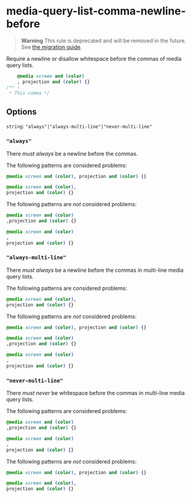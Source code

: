 # media-query-list-comma-newline-before

> **Warning** This rule is deprecated and will be removed in the future. See [the migration guide](https://github.com/stylelint/stylelint/tree/15.9.0/docsmigration-guideto-15.md).

Require a newline or disallow whitespace before the commas of media query lists.

<!-- prettier-ignore -->
```css
    @media screen and (color)
    , projection and (color) {}
/** ↑
 * This comma */
```

## Options

`string`: `"always"|"always-multi-line"|"never-multi-line"`

### `"always"`

There _must always_ be a newline before the commas.

The following patterns are considered problems:

<!-- prettier-ignore -->
```css
@media screen and (color), projection and (color) {}
```

<!-- prettier-ignore -->
```css
@media screen and (color),
projection and (color) {}
```

The following patterns are _not_ considered problems:

<!-- prettier-ignore -->
```css
@media screen and (color)
,projection and (color) {}
```

<!-- prettier-ignore -->
```css
@media screen and (color)
,
projection and (color) {}
```

### `"always-multi-line"`

There _must always_ be a newline before the commas in multi-line media query lists.

The following patterns are considered problems:

<!-- prettier-ignore -->
```css
@media screen and (color),
projection and (color) {}
```

The following patterns are _not_ considered problems:

<!-- prettier-ignore -->
```css
@media screen and (color), projection and (color) {}
```

<!-- prettier-ignore -->
```css
@media screen and (color)
,projection and (color) {}
```

<!-- prettier-ignore -->
```css
@media screen and (color)
,
projection and (color) {}
```

### `"never-multi-line"`

There _must never_ be whitespace before the commas in multi-line media query lists.

The following patterns are considered problems:

<!-- prettier-ignore -->
```css
@media screen and (color)
,projection and (color) {}
```

<!-- prettier-ignore -->
```css
@media screen and (color)
,
projection and (color) {}
```

The following patterns are _not_ considered problems:

<!-- prettier-ignore -->
```css
@media screen and (color), projection and (color) {}
```

<!-- prettier-ignore -->
```css
@media screen and (color),
projection and (color) {}
```
